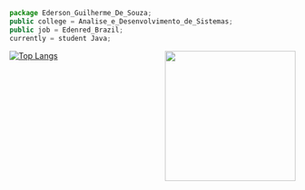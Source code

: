 ~~~javascript
package Ederson_Guilherme_De_Souza;
public college = Analise_e_Desenvolvimento_de_Sistemas;
public job = Edenred_Brazil;
currently = student Java;
 ~~~
[![Top Langs](https://github-readme-stats.vercel.app/api/top-langs/?username=git-osouza&layout=compact&theme=codeSTACKr)](https://github.com/git-osouza/github-readme-stats)
<img align='right' src="https://i.giphy.com/media/bGgsc5mWoryfgKBx1u/giphy.webp" width="230">
